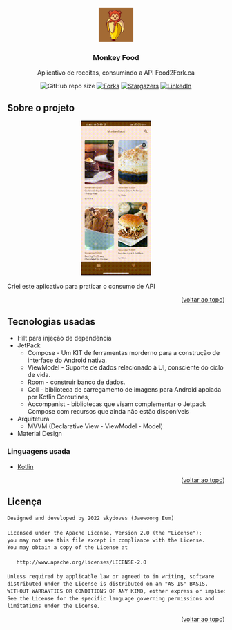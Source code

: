 <div id="top"></div>
<!--
*** Thanks for checking out the Best-README-Template. If you have a suggestion
*** that would make this better, please fork the repo and create a pull request
*** or simply open an issue with the tag "enhancement".
*** Don't forget to give the project a star!
*** Thanks again! Now go create something AMAZING! :D
-->



<!-- PROJECT SHIELDS -->
<!--
*** I'm using markdown "reference style" links for readability.
*** Reference links are enclosed in brackets [ ] instead of parentheses ( ).
*** See the bottom of this document for the declaration of the reference variables
*** for contributors-url, forks-url, etc. This is an optional, concise syntax you may use.
*** https://www.markdownguide.org/basic-syntax/#reference-style-links
-->

<!-- PROJECT LOGO -->
<br />
<div align="center">
  <a href="https://github.com/choicedev/MonkeyFoodFork">
    <img src="/design/src/main/ic_monkeyapp-playstore.png" alt="Logo" width="80" height="80">
  </a>

<h3 align="center">Monkey Food</h3>

  <p align="center">
    Aplicativo de receitas, consumindo a API Food2Fork.ca
  </p>


![GitHub repo size][repo-shield]
[![Forks][forks-shield]][forks-url]
[![Stargazers][stars-shield]][stars-url]
[![LinkedIn][linkedin-shield]][linkedin-url]
</div>

<!-- ABOUT THE PROJECT -->
## Sobre o projeto

<p align="center">
<img src="/images/monkey_gif.gif" width="32%"/>
  
Criei este aplicativo para praticar o consumo de API
</p>
<p align="right">(<a href="#top">voltar ao topo</a>)</p>

## Tecnologias usadas

- Hilt para injeção de dependência
- JetPack
  - Compose - Um KIT de ferramentas morderno para a construção de interface do Android nativa.
  - ViewModel - Suporte de dados relacionado à UI, consciente do ciclo de vida.
  - Room - construir banco de dados.
  - Coil - biblioteca de carregamento de imagens para Android apoiada por Kotlin Coroutines,
  - Accompanist - bibliotecas que visam complementar o Jetpack Compose com recursos que ainda não estão disponíveis
- Arquitetura
  - MVVM (Declarative View - ViewModel - Model)
- Material Design

### Linguagens usada

* [Kotlin](https://kotlinlang.org/)

<p align="right">(<a href="#top">voltar ao topo</a>)</p>


<!-- LICENSE -->
## Licença

```xml
Designed and developed by 2022 skydoves (Jaewoong Eum)

Licensed under the Apache License, Version 2.0 (the "License");
you may not use this file except in compliance with the License.
You may obtain a copy of the License at

   http://www.apache.org/licenses/LICENSE-2.0

Unless required by applicable law or agreed to in writing, software
distributed under the License is distributed on an "AS IS" BASIS,
WITHOUT WARRANTIES OR CONDITIONS OF ANY KIND, either express or implied.
See the License for the specific language governing permissions and
limitations under the License.
```

<p align="right">(<a href="#top">voltar ao topo</a>)</p>



<!-- MARKDOWN LINKS & IMAGES -->
<!-- https://www.markdownguide.org/basic-syntax/#reference-style-links -->
[repo-shield]: https://img.shields.io/github/repo-size/choicedev/MonkeyFoodFork?style=for-the-badge
[contributors-shield]: https://img.shields.io/github/contributors/choicedev/MonkeyFoodFork.svg?style=for-the-badge
[contributors-url]: https://github.com/choicedev/MonkeyFoodFork/graphs/contributors
[forks-shield]: https://img.shields.io/github/forks/choicedev/MonkeyFoodFork.svg?style=for-the-badge
[forks-url]: https://github.com/choicedev/MonkeyFoodFork/network/members
[stars-shield]: https://img.shields.io/github/stars/choicedev/MonkeyFoodFork.svg?style=for-the-badge
[stars-url]: https://github.com/choicedev/MonkeyFoodFork/stargazers
[issues-shield]: https://img.shields.io/github/issues/choicedev/MonkeyFoodFork.svg?style=for-the-badge
[issues-url]: https://github.com/choicedev/MonkeyFoodFork/issues
[license-shield]: https://img.shields.io/github/license/choicedev/MonkeyFoodFork.svg?style=for-the-badge
[license-url]: https://github.com/choicedev/MonkeyFoodFork/blob/master/LICENSE.txt
[linkedin-shield]: https://img.shields.io/badge/-LinkedIn-black.svg?style=for-the-badge&logo=linkedin&colorB=555
[linkedin-url]: https://www.linkedin.com/in/fabriciozamora/
